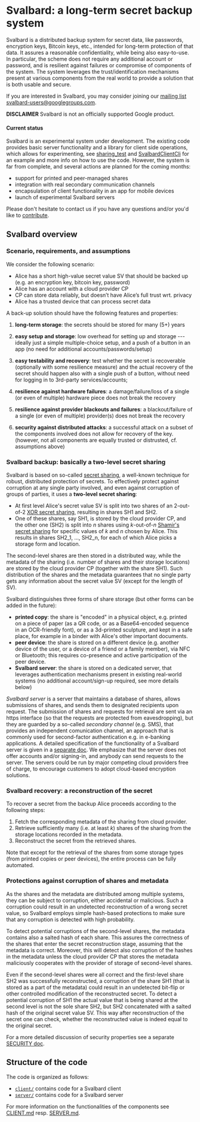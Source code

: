 # Svalbard: a long-term secret backup system

Svalbard is a distributed backup system for secret data, like passwords,
encryption keys, Bitcoin keys, etc., intended for long-term protection of that
data.  It assures a reasonable confidentiality, while being also easy-to-use.
In particular, the scheme does not require any additional account or password,
and is resilient against failures or compromise of components of the system.
The system leverages the trust/identification mechanisms present at various
components from the real world to provide a solution that is both usable and
secure.

If you are interested in Svalbard, you may consider joining our [mailing
list svalbard-users@googlegroups.com](https://groups.google.com/forum/#!forum/svalbard-users).

**DISCLAIMER** Svalbard is not an officially supported Google product.

#### Current status

Svalbard is an experimental system under development.  The existing code
provides basic server functionality and a library for client side operations,
which allows for experimenting, see
[sharing_test](client/testing/sharing_test.sh) and
[SvalbardClientCli](client/java/src/test/java/com/google/security/svalbard/client/SvalbardClientCli.java)
for an example and more info on how to use the code.  However, the system is far
from complete, and several actions are planned for the coming months:

 * support for printed and peer-managed shares
 * integration with real secondary communication channels
 * encapsulation of client functionality in an app for mobile devices
 * launch of experimental Svalbard servers

Please don't hesitate to contact us if you have any questions and/or you'd like
to [contribute](CONTRIBUTING.md).


## Svalbard overview

### Scenario, requirements, and assumptions

We consider the following scenario:

 * Alice has a short high-value secret value SV that should be backed up
   (e.g. an encryption key, bitcoin key, password)
 * Alice has an account with a cloud provider CP
 * CP can store data reliably, but doesn’t have Alice’s full trust wrt. privacy
 * Alice has a trusted device that can process secret data

A back-up solution should have the following features and properties:

 1. **long-term storage**: the secrets should be stored for many (5+) years

 2. **easy setup and storage**: low overhead for setting up and storage ---
    ideally just a simple multiple-choice setup, and a push of a button in an
    app (no need for additional accounts/passwords/setup)

 3. **easy testability and recovery**: test whether the secret is recoverable
    (optionally with some resilience measure) and the actual recovery of the
    secret should happen also with a single push of a button, without need for
    logging in to 3rd-party services/accounts;

 4. **resilience against hardware failures**: a damage/failure/loss of a single
    (or even of multiple) hardware piece does not break the recovery

 5. **resilience against provider blackouts and failures**: a blackout/failure
    of a single (or even of multiple) provider(s) does not break the recovery

 6. **security against distributed attacks**: a successful attack on a subset of
    the components involved does not allow for recovery of the key. (however,
    not all components are equally trusted or distrusted, cf. assumptions above)


### Svalbard backup: basically a two-level secret sharing

Svalbard is based on so-called [secret
sharing](https://en.wikipedia.org/wiki/Secret_sharing), a well-known technique
for robust, distributed protection of secrets.  To effectively protect against
corruption at any single party involved, and even against corruption of groups
of parties, it uses a **two-level secret sharing**:

 * At first level Alice's secret value SV is split into two shares of an
   2-out-of-2 [XOR secret
   sharing](https://en.wikipedia.org/wiki/Secret_sharing#t_=_n), resulting in
   shares SH1 and SH2.
 * One of these shares, say SH1, is stored by the cloud provider CP, and the
   other one (SH2) is split into _n_ shares using _k_-out-of\-_n_ [Shamir's
   secret sharing](https://en.wikipedia.org/wiki/Shamir%27s_Secret_Sharing) for
   specific values of _k_ and _n_ chosen by Alice.  This results in shares
   SH2_1, ..., SH2_n, for each of which Alice picks a storage form and location.

The second-level shares are then stored in a distributed way, while the
metadata of the sharing (i.e. number of shares and their storage locations) are
stored by the cloud provider CP (together with the share SH1).  Such
distribution of the shares and the metadata guarantees that no single party gets
any information about the secret value SV (except for the length of SV).

Svalbard distinguishes three forms of share storage (but other forms can be
added in the future):

  * **printed copy**: the share is "encoded" in a physical object, e.g. printed
    on a piece of paper (as a QR code, or as a Base64-encoded sequence in an
    OCR-friendly font), or as a 3d-printed sculpture, and kept in a safe place,
    for example in a binder with Alice's other important documents.
  * **peer device**: the share is stored on a different device (e.g. another
    device of the user, or a device of a friend or a family member), via NFC or
    Bluetooth; this requires co-presence and active participation of the peer
    device.
  * **Svalbard server**: the share is stored on a dedicated server, that
    leverages authentication mechanisms present in existing real-world systems
    (no additional account/sign-up required, see more details below)

_Svalbard server_ is a server that maintains a database of shares, allows
submissions of shares, and sends them to designated recipients upon request.
The submission of shares and requests for retrieval are sent via an https
interface (so that the requests are protected from eavesdropping), but they are
guarded by a so-called _secondary channel_ (e.g. SMS), that provides an
independent comunication channel, an approach that is commonly used for
second-factor authentication e.g. in e-banking applications.  A detailed
specification of the functionality of a Svalbard server is given in a [separate
doc](docs/SERVER.md).  We emphasize that the server does not offer accounts
and/or signing-in, and anybody can send requests to the server.  The servers
could be run by major competing cloud providers free of charge, to encourage
customers to adopt cloud-based encryption solutions.

### Svalbard recovery: a reconstruction of the secret

To recover a secret from the backup Alice proceeds according to the following
steps:

  1. Fetch the corresponding metadata of the sharing from cloud provider.
  2. Retrieve sufficiently many (i.e. at least _k_) shares of the sharing
     from the storage locations recorded in the metadata.
  3. Reconstruct the secret from the retrieved shares.

Note that except for the retrieval of the shares from some storage types (from
printed copies or peer devices), the entire process can be fully automated.

### Protections against corruption of shares and metadata

As the shares and the metadata are distributed among multiple systems, they can
be subject to corruption, either accidental or malicious.  Such a corruption
could result in an undetected reconstruction of a wrong secret value, so
Svalbard employs simple hash-based protections to make sure that any corruption
is detected with high probability.

To detect potential corruptions of the second-level shares, the metadata
contains also a salted hash of each share.  This assures the correctness of
the shares that enter the secret reconstruction stage, assuming that the
metadata is correct.  Moreover, this will detect also corruption of the
hashes in the metadata unless the cloud provider CP that stores the metadata
maliciously cooperates with the provider of storage of second-level shares.

Even if the second-level shares were all correct and the first-level share SH2
was successfully reconstructed, a corruption of the share SH1 (that is stored as
a part of the metadata) could result in an undetected bit-flip or other
controlled modification of the reconstructed secret.  To detect a potential
corruption of SH1 the actual value that is being shared at the second level is
not the sole share SH2, but SH2 concatenated with a salted hash of the original
secret value SV.  This way after reconstruction of the secret one can check,
whether the reconstructed value is indeed equal to the original secret.

For a more detailed discussion of security properties see a separate
[SECURITY doc](docs/SECURITY.md).

## Structure of the code

The code is organized as follows:

 * [`client/`](./client/) contains code for a Svalbard client
 * [`server/`](./server/) contains code for a Svalbard server

For more information on the functionalities of the components see
[CLIENT.md](docs/CLIENT.md) resp. [SERVER.md](docs/SERVER.md).

